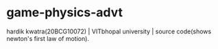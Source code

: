 # game-physics-advt
hardik kwatra(20BCG10072)  |  VITbhopal university   |   source code(shows newton's first law of motion).
